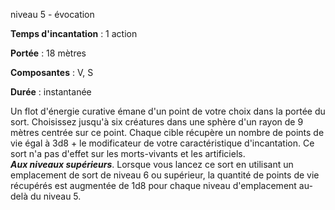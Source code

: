 niveau 5 - évocation

**Temps d'incantation** : 1 action

**Portée** : 18 mètres

**Composantes** : V, S

**Durée** : instantanée

Un flot d'énergie curative émane d'un point de votre choix dans la portée du sort. Choisissez jusqu'à six créatures dans une sphère d'un rayon de 9 mètres centrée sur ce point. Chaque cible récupère un nombre de points de vie égal à 3d8 + le modificateur de votre caractéristique d'incantation. Ce sort n'a pas d'effet sur les morts-vivants et les artificiels.  
**_Aux niveaux supérieurs_**. Lorsque vous lancez ce sort en utilisant un emplacement de sort de niveau 6 ou supérieur, la quantité de points de vie récupérés est augmentée de 1d8 pour chaque niveau d'emplacement au-delà du niveau 5.
